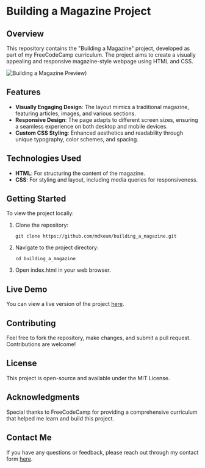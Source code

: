 # Building a Magazine Project

## Overview

This repository contains the "Building a Magazine" project, developed as part of my FreeCodeCamp curriculum. The project aims to create a visually appealing and responsive magazine-style webpage using HTML and CSS.

![Building a Magazine Preview](https://github.com/mdkeum/Building_a_Magazine/blob/main/images/building_a_magazine_screenshot.JPG))

## Features

- **Visually Engaging Design**: The layout mimics a traditional magazine, featuring articles, images, and various sections.
- **Responsive Design**: The page adapts to different screen sizes, ensuring a seamless experience on both desktop and mobile devices.
- **Custom CSS Styling**: Enhanced aesthetics and readability through unique typography, color schemes, and spacing.

## Technologies Used

- **HTML**: For structuring the content of the magazine.
- **CSS**: For styling and layout, including media queries for responsiveness.

## Getting Started

To view the project locally:

1. Clone the repository:
   ```
   git clone https://github.com/mdkeum/building_a_magazine.git
2. Navigate to the project directory:
   ```
   cd building_a_magazine
4. Open index.html in your web browser.
   
## Live Demo

You can view a live version of the project [here](https://mdkeum.github.io/Building_a_Magazine/).

## Contributing
Feel free to fork the repository, make changes, and submit a pull request. Contributions are welcome!

## License
This project is open-source and available under the MIT License.

## Acknowledgments
Special thanks to FreeCodeCamp for providing a comprehensive curriculum that helped me learn and build this project.

## Contact Me

If you have any questions or feedback, please reach out through my contact form [here](https:https://forms.gle/nXtzbpJXCPSpXUh8A).



